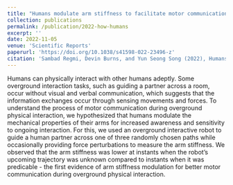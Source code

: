 ```yaml
---
title: "Humans modulate arm stiffness to facilitate motor communication during overground physical human-robot interaction"
collection: publications
permalink: /publication/2022-how-humans
excerpt: ''
date: 2022-11-05
venue: 'Scientific Reports'
paperurl: 'https://doi.org/10.1038/s41598-022-23496-z'
citation: 'Sambad Regmi, Devin Burns, and Yun Seong Song (2022), Humans modulate arm stiffness to facilitate motor communication during overground physical human-robot interaction. Sci Rep 12, 18767.'
---
```

Humans can physically interact with other humans adeptly. Some overground interaction tasks, such as guiding a partner across a room, occur without visual and verbal communication, which suggests that the information exchanges occur through sensing movements and forces. To understand the process of motor communication during overground physical interaction, we hypothesized that humans modulate the mechanical properties of their arms for increased awareness and sensitivity to ongoing interaction. For this, we used an overground interactive robot to guide a human partner across one of three randomly chosen paths while occasionally providing force perturbations to measure the arm stiffness. We observed that the arm stiffness was lower at instants when the robot’s upcoming trajectory was unknown compared to instants when it was predicable - the first evidence of arm stiffness modulation for better motor communication during overground physical interaction.

